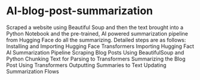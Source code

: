# AI-blog-post-summarization
Scraped a website using Beautiful Soup and then the text brought into a Python Notebook and the pre-trained, AI powered summarization pipeline from Hugging Face do all the summarizing. Detailed steps are as follows:
Installing and Importing Hugging Face Transformers
Importing Hugging Fact AI Summarization Pipeline
Scraping Blog Posts Using BeautifulSoup and Python
Chunking Text for Parsing to Transformers
Summarizing the Blog Post Using Transformers
Outputting Summaries to Text
Updating Summarization Flows

